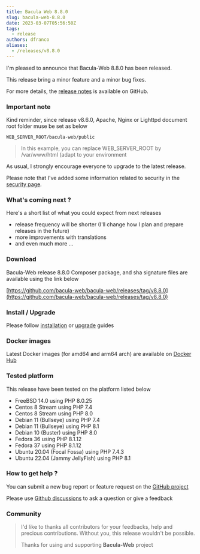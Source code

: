 ```yaml
---
title: Bacula Web 8.8.0
slug: bacula-web-8.8.0
date: 2023-03-07T05:56:50Z
tags:
  - release
authors: dfranco
aliases:
  - /releases/v8.8.0
---
```


I'm pleased to announce that Bacula-Web 8.8.0 has been released.

<!-- truncate -->

This release bring a minor feature and a minor bug fixes.

For more details, the [release notes](https://github.com/bacula-web/bacula-web/releases/tag/v8.8.0) is available on GitHub.

### Important note

Kind reminder, since release v8.6.0, Apache, Nginx or Lighttpd document root folder muse be set as below

```shell
WEB_SERVER_ROOT/bacula-web/public
```

> In this example, you can replace WEB_SERVER_ROOT by /var/www/html (adapt to your environment

As usual, I strongly encourage everyone to upgrade to the latest release.

Please note that I've added some information related to security in the [security page](/security/).

### What's coming next ?

Here's a short list of what you could expect from next releases

- release frequency will be shorter (I'll change how I plan and prepare releases in the future)
- more improvements with translations
- and even much more ...

### Download

Bacula-Web release 8.8.0 Composer package, and sha signature files are available using the link below

[https://github.com/bacula-web/bacula-web/releases/tag/v8.8.0](https://github.com/bacula-web/bacula-web/releases/tag/v8.8.0)

### Install / Upgrade

Please follow [installation](https://www.bacula-web.org/docs/install/getting-started) or [upgrade](https://www.bacula-web.org//docs/install/upgrade) guides

### Docker images

Latest Docker images (for amd64 and arm64 arch) are available on [Docker Hub](https://hub.docker.com/r/baculaweb/bacula-web)

### Tested platform

This release have been tested on the platform listed below

- FreeBSD 14.0 using PHP 8.0.25
- Centos 8 Stream using PHP 7.4
- Centos 8 Stream using PHP 8.0
- Debian 11 (Bullseye) using PHP 7.4
- Debian 11 (Bullseye) using PHP 8.1
- Debian 10 (Buster) using PHP 8.0
- Fedora 36 using PHP 8.1.12
- Fedora 37 using PHP 8.1.12
- Ubuntu 20.04 (Focal Fossa) using PHP 7.4.3
- Ubuntu 22.04 (Jammy JellyFish) using PHP 8.1

### How to get help ?

You can submit a new bug report or feature request on the [GitHub project](https://github.com/bacula-web/bacula-web/issues)

Please use [Github discussions](https://github.com/bacula-web/bacula-web/discussions) to ask a question
or give a feedback

### Community

> I'd like to thanks all contributors for your feedbacks, help and precious contributions.
> Without you, this release wouldn't be possible.
>
> Thanks for using and supporting **Bacula-Web** project
